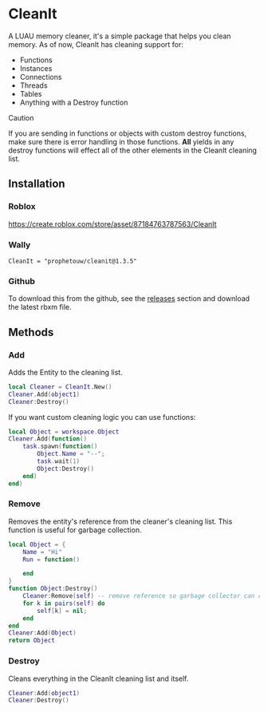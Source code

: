 # CleanIt
A LUAU memory cleaner, it's a simple package that helps you clean memory. As of now, CleanIt has cleaning support for: 
- Functions
- Instances
- Connections
- Threads
- Tables
- Anything with a Destroy function
> [!CAUTION]
> If you are sending in functions or objects with custom destroy functions, make sure there is error handling in those functions. **All** yields in any destroy functions will effect all of the other elements in the CleanIt cleaning list.
## Installation
### Roblox
https://create.roblox.com/store/asset/87184763787563/CleanIt
### Wally
```
CleanIt = "prophetouw/cleanit@1.3.5"
```
### Github
To download this from the github, see the [releases](https://github.com/ProphetOuw/CleanIt/releases/tag/first) section and download the latest rbxm file.
## Methods
### Add
Adds the Entity to the cleaning list.
```lua
local Cleaner = CleanIt.New()
Cleaner.Add(object1)
Cleaner:Destroy()
```
If you want custom cleaning logic you can use functions:
```lua
local Object = workspace.Object
Cleaner.Add(function()
    task.spawn(function()
        Object.Name = "--";
        task.wait(1)
        Object:Destroy()
    end)
end)
```
### Remove
Removes the entity's reference from the cleaner's cleaning list. This function is useful for garbage collection.
```lua
local Object = {
    Name = "Hi"
    Run = function()

    end
}
function Object:Destroy()
    Cleaner:Remove(self) -- remove reference so garbage collector can clean the memory
    for k in pairs(self) do
        self[k] = nil;
    end
end
Cleaner:Add(Object)
return Object
```
### Destroy
Cleans everything in the CleanIt cleaning list and itself.
```lua
Cleaner:Add(object1)
Cleaner:Destroy()
```